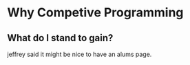 # Why Competive Programming

## What do I stand to gain?

jeffrey said it might be nice to have an alums page.